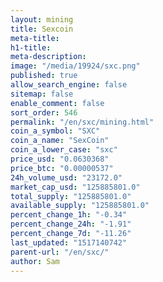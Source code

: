 ```yaml
---
layout: mining
title: Sexcoin
meta-title: 
h1-title: 
meta-description: 
image: "/media/19924/sxc.png"
published: true
allow_search_engine: false
sitemap: false
enable_comment: false
sort_order: 546
permalink: "/en/sxc/mining.html"
coin_a_symbol: "SXC"
coin_a_name: "SexCoin"
coin_a_lower_case: "sxc"
price_usd: "0.0630368"
price_btc: "0.00000537"
24h_volume_usd: "23172.0"
market_cap_usd: "125885801.0"
total_supply: "125885801.0"
available_supply: "125885801.0"
percent_change_1h: "-0.34"
percent_change_24h: "-1.91"
percent_change_7d: "-11.26"
last_updated: "1517140742"
parent-url: "/en/sxc/"
author: Sam
---
```



